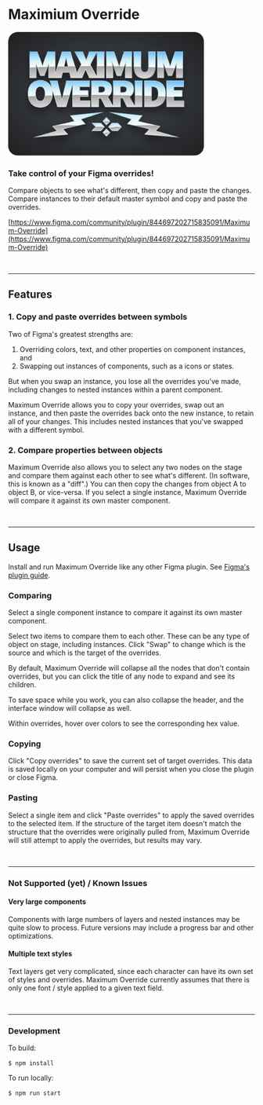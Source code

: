 # Maximium Override

<img src="./src/maximum_override_logo_2x.png" width="400" />

### Take control of your Figma overrides!

Compare objects to see what's different, then copy and paste the changes. Compare instances to their default master symbol and copy and paste the overrides.

[https://www.figma.com/community/plugin/844697202715835091/Maximum-Override](https://www.figma.com/community/plugin/844697202715835091/Maximum-Override)

<br />

---

## Features

### **1. Copy and paste overrides between symbols**

Two of Figma's greatest strengths are:
1. Overriding colors, text, and other properties on component instances, and 
2. Swapping out instances of components, such as a icons or states.

But when you swap an instance, you lose all the overrides you've made, including changes to nested instances within a parent component.

Maximum Override allows you to copy your overrides, swap out an instance, and then paste the overrides back onto the new instance, to retain all of your changes. This includes nested instances that you've swapped with a different symbol.


### **2. Compare properties between objects**

Maximum Override also allows you to select any two nodes on the stage and compare them against each other to see what's different. (In software, this is known as a "diff".) You can then copy the changes from object A to object B, or vice-versa. If you select a single instance, Maximum Override will compare it against its own master component.

<br/>

---
## Usage



Install and run Maximum Override like any other Figma plugin. See [Figma's plugin guide](https://help.figma.com/hc/en-us/articles/360040450413-Browse-and-Install-Plugins#Install_a_Plugin).

### Comparing

Select a single component instance to compare it against its own master component.

Select two items to compare them to each other. These can be any type of object on stage, including instances. Click "Swap" to change which is the source and which is the target of the overrides.

By default, Maximum Override will collapse all the nodes that don't contain overrides, but you can click the title of any node to expand and see its children.

To save space while you work, you can also collapse the header, and the interface window will collapse as well.

Within overrides, hover over colors to see the corresponding hex value.

### Copying

Click "Copy overrides" to save the current set of target overrides. This data is saved locally on your computer and will persist when you close the plugin or close Figma.

### Pasting

Select a single item and click "Paste overrides" to apply the saved overrides to the selected item. If the structure of the target item doesn't match the structure that the overrides were originally pulled from, Maximum Override will still attempt to apply the overrides, but results may vary.

<br/>

---

### Not Supported (yet) / Known Issues

#### Very large components

Components with large numbers of layers and nested instances may be quite slow to process. Future versions may include a progress bar and other optimizations.

#### Multiple text styles

Text layers get very complicated, since each character can have its own set of styles and overrides. Maximum Override currently assumes that there is only one font / style applied to a given text field.

<br/>

---

### Development


To build:

    $ npm install

To run locally:

    $ npm run start
